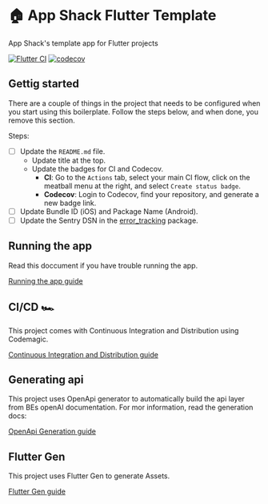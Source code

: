 # 🏠 App Shack Flutter Template 

App Shack's template app for Flutter projects

[![Flutter CI](https://github.com/app-shack/as-boilerplate-flutter/actions/workflows/main.yaml/badge.svg)](https://github.com/app-shack/as-boilerplate-flutter/actions/workflows/main.yaml)
[![codecov](https://codecov.io/gh/app-shack/as-boilerplate-flutter/branch/main/graph/badge.svg?token=lixwdyr0TA)](https://codecov.io/gh/app-shack/as-boilerplate-flutter)

## Gettig started

There are a couple of things in the project that needs to be configured when you start using this boilerplate. Follow the steps below, and when done, you remove this section.

Steps:

- [ ] Update the `README.md` file.
  - Update title at the top.
  - Update the badges for CI and Codecov.
    - **CI**: Go to the `Actions` tab, select your main CI flow, click on the meatball menu at the right, and select `Create status badge`. 
    - **Codecov**: Login to Codecov, find your repository, and generate a new badge link.
- [ ] Update Bundle ID (iOS) and Package Name (Android).
- [ ] Update the Sentry DSN in the [error_tracking](https://github.com/app-shack/as-boilerplate-flutter/blob/main/packages/error_tracking/lib/src/error_tracking.dart) package.

## Running the app
Read this doccument if you have trouble running the app.

[Running the app guide](doc/running_the_app.md)

## CI/CD 🏎️
This project comes with Continuous Integration and Distribution using Codemagic. 

[Continuous Integration and Distribution guide](doc/continous_integration.md)

## Generating api

This project uses OpenApi generator to automatically build the api layer from BEs openAI documentation.
For mor information, read the generation docs: 

[OpenApi Generation guide](doc/api_generation.md)

## Flutter Gen
This project uses Flutter Gen to generate Assets.  

[Flutter Gen guide](doc/flutter_gen.md)



